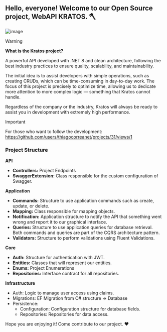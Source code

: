 ## Hello, everyone! Welcome to our Open Source project, WebAPI KRATOS. 🪓

![image](https://i.postimg.cc/RZ8BS3LQ/kratos-hero.png)

> [!WARNING]
> **What is the Kratos project?**
>
> A powerful API developed with .NET 8 and clean architecture, following the best industry practices to ensure quality, scalability, and maintainability.
>
> The initial idea is to assist developers with simple operations, such as creating CRUDs, which can be time-consuming in day-to-day work. The focus of this project is precisely to optimize time, allowing us to dedicate more attention to more complex logic — something that Kratos cannot handle.

Regardless of the company or the industry, Kratos will always be ready to assist you in development with extremely high performance.

> [!IMPORTANT]
> For those who want to follow the development: https://github.com/users/thiagocorreanet/projects/31/views/1

### Project Structure

**API**
- **Controllers:** Project Endpoints
- **SwaggerExtension:** Class responsible for the custom configuration of Swagger.

**Application**
- **Commands:** Structure to use application commands such as create, update, or delete.
- **Mapping:** Class responsible for mapping objects.
- **Notification:** Application structure to notify the API that something went wrong and report it to our graphical interface.
- **Queries:** Structure to use application queries for database retrieval. Both commands and queries are part of the CQRS architecture pattern.
- **Validators:** Structure to perform validations using Fluent Validations.

**Core**
- **Auth:** Structure for authentication with JWT.
- **Entities:** Classes that will represent our entities.
- **Enums:** Project Enumerations
- **Repositories:** Interface contract for all repositories.
 
**Infrastructure**
- Auth: Logic to manage user access using claims.
- Migrations: EF Migration from C# structure => Database
- Persistence:
  - Configuration: Configuration structure for database fields.
  - Repositories: Repositories for data access.
 
Hope you are enjoying it! Come contribute to our project. ❤️

  
